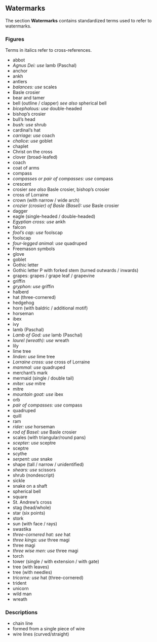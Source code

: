 <jointfile>

## Watermarks

The section **Watermarks** contains standardized terms used to refer to watermarks.

### Figures

Terms in italics refer to cross-references.

- abbot
- _Agnus Dei: use_ lamb (Paschal)
- anchor
- ankh
- antlers
- _balances: use_ scales
- Basle crosier
- bear and tamer
- bell (outline / clapper) _see also_ spherical bell
- _bicephalous: use_ double-headed
- bishop’s crosier
- bull’s head
- _bush: use_ shrub
- cardinal’s hat
- _carriage: use_ coach
- _chalice: use_ goblet
- chaplet
- Christ on the cross
- clover (broad-leafed)
- coach
- coat of arms
- compass
- _compasses or pair of compasses: use_ compass
- crescent
- crosier _see also_ Basle crosier, bishop’s crosier
- cross of Lorraine
- crown (with narrow / wide arch)
- _crozier (crosier) of Basle (Basel): use_ Basle crosier
- dagger
- eagle (single-headed / double-headed)
- _Egyptian cross: use_ ankh
- falcon
- _fool’s cap: use_ foolscap
- foolscap
- _four-legged animal: use_ quadruped
- Freemason symbols
- glove
- goblet
- Gothic letter
- Gothic letter P with forked stem (turned outwards / inwards)
- grapes: grapes / grape leaf / grapevine
- griffin
- _gryphon: use_ griffin
- halberd
- hat (three-cornered)
- hedgehog
- horn (with baldric / additional motif)
- horseman
- ibex
- ivy
- lamb (Paschal)
- _Lamb of God: use_ lamb (Paschal)
- _laurel (wreath): use_ wreath
- lily
- lime tree
- _linden: use_ lime tree
- _Lorraine cross: use_ cross of Lorraine
- _mammal: use_ quadruped
- merchant’s mark
- mermaid (single / double tail)
- _miter: use_ mitre
- mitre
- _mountain goat: use_ ibex
- orb
- _pair of compasses: use_ compass
- quadruped
- quill
- ram
- _rider: use_ horseman
- _rod of Basel: use_ Basle crosier
- scales (with triangular/round pans)
- _scepter: use_ sceptre
- sceptre
- scythe
- _serpent: use_ snake
- shape (tall / narrow / unidentified)
- _shears: use_ scissors
- shrub (nondescript)
- sickle
- snake on a shaft
- spherical bell
- square
- St. Andrew’s cross
- stag (head/whole)
- star (six points)
- stork
- sun (with face / rays)
- swastika
- _three-cornered hat: see_ hat
- _three kings: use_ three magi
- three magi
- _three wise men: use_ three magi
- torch
- tower (single / with extension / with gate)
- tree (with leaves)
- tree (with needles)
- _tricorne: use_ hat (three-cornered)
- trident
- unicorn
- wild man
- wreath

### Descriptions

- chain line
- formed from a single piece of wire
- wire lines (curved/straight)

